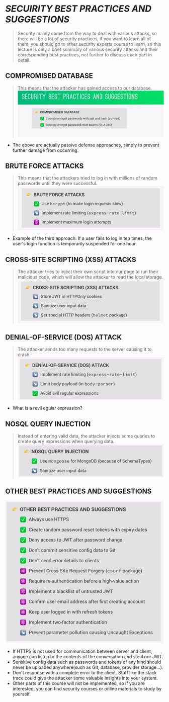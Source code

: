 # **_SECUIRITY BEST PRACTICES AND SUGGESTIONS_**

> Security mainly come from the way to deal with various attacks, so there will be a lot of security practices, if you want to learn all of them, you should go to other security experts course to learn, so this lecture is only a brief summary of various security attacks and their corresponding best practices, not further to discuss each part in detail.

## **COMPROMISED DATABASE**

> This means that the attacker has gained access to our database.
> ![Alt compromised](pic/01.jpg)

- The above are actually passive defense approaches, simply to prevent further damage from occurring.

## **BRUTE FORCE ATTACKS**

> This means that the attackers tried to log in with millions of random passwords until they were successful.
> ![Alt brute](pic/02.jpg)

- Example of the third approach: If a user fails to log in ten times, the user's login function is temporarily suspended for one hour.

## **CROSS-SITE SCRIPTING (XSS) ATTACKS**

> The attacker tries to inject their own script into our page to run their malicious code, which will allow the attacker to read the local storage.
> ![Alt XSS](pic/03.jpg)

## **DENIAL-OF-SERVICE (DOS) ATTACK**

> The attacker sends too many requests to the server causing it to crash.
> ![Alt DOS](pic/04.jpg)

- What is a revil egular expression?

## **NOSQL QUERY INJECTION**

> Instead of entering valid data, the attacker injects some queries to create query expressions when querying data.
> ![Alt nosql query injection](pic/05.jpg)

## **OTHER BEST PRACTICES AND SUGGESTIONS**

![Alt other](pic/06.jpg)

- If HTTPS is not used for communication between server and client, anyone can listen to the contents of the conversation and steal our JWT.
- Sensitive config data such as passwords and tokens of any kind should never be uploaded anywhere(such as Git, database, provider storage...).
- Don't response with a complete error to the client. Stuff like the stack trace could give the attacker some valuable insights into your system.
- Other parts of this course will not be implemented, so if you are interested, you can find security courses or online materials to study by yourself.
